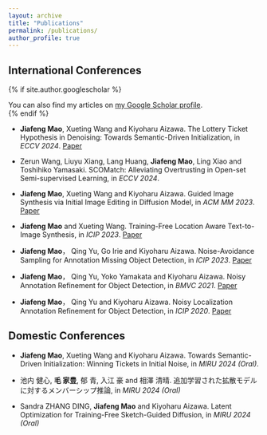 ```yaml
---
layout: archive
title: "Publications"
permalink: /publications/
author_profile: true
---
```


## International Conferences

{% if site.author.googlescholar %}
  <div class="wordwrap">You can also find my articles on <a href="{{site.author.googlescholar}}">my Google Scholar profile</a>.</div>
{% endif %}

- **Jiafeng Mao**, Xueting Wang and Kiyoharu Aizawa. The Lottery Ticket Hypothesis in Denoising: Towards Semantic-Driven Initialization, in *ECCV 2024*. [Paper](https://arxiv.org/abs/2312.08872)

- Zerun Wang, Liuyu Xiang, Lang Huang, **Jiafeng Mao**, Ling Xiao and Toshihiko Yamasaki. SCOMatch: Alleviating Overtrusting in Open-set Semi-supervised Learning, in *ECCV 2024*.

- **Jiafeng Mao**, Xueting Wang and Kiyoharu Aizawa. Guided Image Synthesis via Initial Image Editing in Diffusion Model, in *ACM MM 2023*. [Paper](https://arxiv.org/abs/2305.03382)

- **Jiafeng Mao** and Xueting Wang. Training-Free Location Aware Text-to-Image Synthesis, in *ICIP 2023*. [Paper](https://arxiv.org/pdf/2304.13427)

- **Jiafeng Mao**， Qing Yu, Go Irie and Kiyoharu Aizawa. Noise-Avoidance Sampling for Annotation Missing Object Detection, in *ICIP 2023*. [Paper](https://ieeexplore.ieee.org/document/10222557)

- **Jiafeng Mao**， Qing Yu, Yoko Yamakata and Kiyoharu Aizawa. Noisy Annotation Refinement for Object Detection, in *BMVC 2021*. [Paper](https://www.bmvc2021-virtualconference.com/assets/papers/0778.pdf)

- **Jiafeng Mao**， Qing Yu and Kiyoharu Aizawa. Noisy Localization Annotation Refinement for Object Detection, in *ICIP 2020*. [Paper](https://ieeexplore.ieee.org/document/9190728)

## Domestic Conferences

- **Jiafeng Mao**, Xueting Wang and Kiyoharu Aizawa. Towards Semantic-Driven Initialization: Winning Tickets in Initial Noise, in *MIRU 2024 (Oral)*. 

- 池内 健心, **毛 家豊**, 郁 青, 入江 豪 and 相澤 清晴. 追加学習された拡散モデルに対するメンバーシップ推論, in *MIRU 2024 (Oral)*

- Sandra ZHANG DING, **Jiafeng Mao** and Kiyoharu Aizawa. Latent Optimization for Training-Free Sketch-Guided Diffusion, in *MIRU 2024 (Oral)*